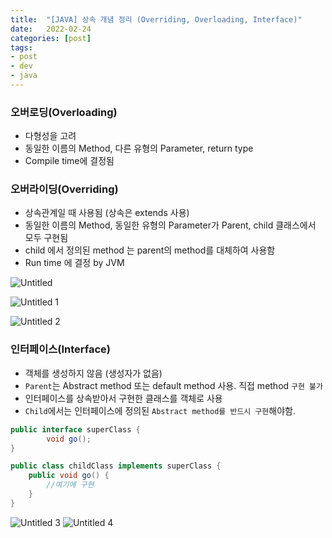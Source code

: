 ```yaml
---
title:  "[JAVA] 상속 개념 정리 (Overriding, Overloading, Interface)"
date:   2022-02-24
categories: [post]
tags:
- post
- dev
- java
---
```

### 오버로딩(Overloading)

- 다형성을 고려
- 동일한 이름의 Method, 다른 유형의 Parameter, return type
- Compile time에 결정됨

### 오버라이딩(Overriding)

- 상속관계일 때 사용됨 (상속은 extends 사용)
- 동일한 이름의 Method, 동일한 유형의 Parameter가 Parent, child 클래스에서 모두 구현됨
- child 에서 정의된 method 는 parent의 method를 대체하여 사용함
- Run time 에 결정 by JVM

![Untitled](https://user-images.githubusercontent.com/6336815/155447019-a3ad1ecc-c6cc-4b40-bee4-ac1154b842af.png)

![Untitled 1](https://user-images.githubusercontent.com/6336815/155447051-6e56ea00-fb43-447e-ac4a-226838caf2b9.png)

![Untitled 2](https://user-images.githubusercontent.com/6336815/155447054-8fc889b4-c57a-4d27-abb2-15fe2fe67b61.png)

### 인터페이스(Interface)

- 객체를 생성하지 않음 (생성자가 없음)
- `Parent`는 Abstract method 또는 default method 사용. 직접 method `구현 불가`
- 인터페이스를 상속받아서 구현한 클래스를 객체로 사용
- `Child`에서는 인터페이스에 정의된 `Abstract method를 반드시 구현`해야함.

```java
public interface superClass {
		void go();
}

public class childClass implements superClass {
	public void go() {
		//여기에 구현
	}
}
```

![Untitled 3](https://user-images.githubusercontent.com/6336815/155447056-00efd9cd-3833-4d97-b492-dc1191649e6b.png)
![Untitled 4](https://user-images.githubusercontent.com/6336815/155447058-87c84dcd-dc92-48b2-91c0-e9b30a40776e.png)